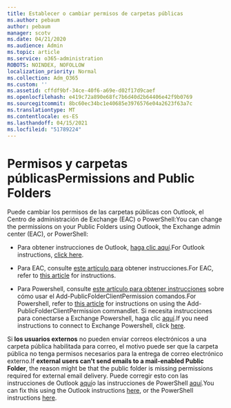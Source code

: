 ```yaml
---
title: Establecer o cambiar permisos de carpetas públicas
ms.author: pebaum
author: pebaum
manager: scotv
ms.date: 04/21/2020
ms.audience: Admin
ms.topic: article
ms.service: o365-administration
ROBOTS: NOINDEX, NOFOLLOW
localization_priority: Normal
ms.collection: Adm_O365
ms.custom: ''
ms.assetid: cffdf9bf-34ce-40f6-a69e-d02f17d9caef
ms.openlocfilehash: e419c72a890e68fc7b6d40d2b64406e42f9b0769
ms.sourcegitcommit: 8bc60ec34bc1e40685e3976576e04a2623f63a7c
ms.translationtype: MT
ms.contentlocale: es-ES
ms.lasthandoff: 04/15/2021
ms.locfileid: "51789224"
---
```

# <a name="permissions-and-public-folders"></a><span data-ttu-id="6f37d-102">Permisos y carpetas públicas</span><span class="sxs-lookup"><span data-stu-id="6f37d-102">Permissions and Public Folders</span></span>

<span data-ttu-id="6f37d-103">Puede cambiar los permisos de las carpetas públicas con Outlook, el Centro de administración de Exchange (EAC) o PowerShell:</span><span class="sxs-lookup"><span data-stu-id="6f37d-103">You can change the permissions on your Public Folders using Outlook, the Exchange admin center (EAC), or PowerShell:</span></span>
  
- <span data-ttu-id="6f37d-104">Para obtener instrucciones de Outlook, [haga clic aquí](https://support.office.com/article/Set-or-change-permissions-for-a-public-folder-b2e0440c-7873-48ec-9ff2-b1a20b723005.aspx).</span><span class="sxs-lookup"><span data-stu-id="6f37d-104">For Outlook instructions, [click here](https://support.office.com/article/Set-or-change-permissions-for-a-public-folder-b2e0440c-7873-48ec-9ff2-b1a20b723005.aspx).</span></span>
    
- <span data-ttu-id="6f37d-105">Para EAC, consulte [este artículo para](https://technet.microsoft.com/library/jj651147%28v=exchg.150%29.aspx.aspx#Anchor_1) obtener instrucciones.</span><span class="sxs-lookup"><span data-stu-id="6f37d-105">For EAC, refer to [this article](https://technet.microsoft.com/library/jj651147%28v=exchg.150%29.aspx.aspx#Anchor_1) for instructions.</span></span> 
    
- <span data-ttu-id="6f37d-106">Para Powershell, consulte [este artículo para obtener instrucciones](https://technet.microsoft.com/library/bb124743%28v=exchg.160%29.aspx.aspx) sobre cómo usar el Add-PublicFolderClientPermission comandos.</span><span class="sxs-lookup"><span data-stu-id="6f37d-106">For Powershell, refer to [this article](https://technet.microsoft.com/library/bb124743%28v=exchg.160%29.aspx.aspx) for instructions on using the Add-PublicFolderClientPermission commandlet.</span></span> <span data-ttu-id="6f37d-107">Si necesita instrucciones para conectarse a Exchange Powershell, haga clic [aquí](https://technet.microsoft.com/library/jj984289%28v=exchg.160%29.aspx.aspx).</span><span class="sxs-lookup"><span data-stu-id="6f37d-107">If you need instructions to connect to Exchange Powershell, click [here](https://technet.microsoft.com/library/jj984289%28v=exchg.160%29.aspx.aspx).</span></span>
    
<span data-ttu-id="6f37d-108">Si **los usuarios externos** no pueden enviar correos electrónicos a una carpeta pública habilitada para correo, el motivo puede ser que la carpeta pública no tenga permisos necesarios para la entrega de correo electrónico externo.</span><span class="sxs-lookup"><span data-stu-id="6f37d-108">If **external users can't send emails to a mail-enabled Public Folder**, the reason might be that the public folder is missing permissions required for external email delivery.</span></span> <span data-ttu-id="6f37d-109">Puede corregir esto con las instrucciones de Outlook [aquí](https://technet.microsoft.com/library/aa997560%28v=exchg.150%29.aspx.aspx#Anchor_1)o las instrucciones de PowerShell [aquí](https://support.microsoft.com/help/2984402/-5.7.1-smtp-550-5.7.1-resolver.rst.authrequired-nondelivery-report-when-external-users-try-to-send-mail-to-mail-enabled-public-folders-in-office-365.aspx).</span><span class="sxs-lookup"><span data-stu-id="6f37d-109">You can fix this using the Outlook instructions [here](https://technet.microsoft.com/library/aa997560%28v=exchg.150%29.aspx.aspx#Anchor_1), or the PowerShell instructions [here](https://support.microsoft.com/help/2984402/-5.7.1-smtp-550-5.7.1-resolver.rst.authrequired-nondelivery-report-when-external-users-try-to-send-mail-to-mail-enabled-public-folders-in-office-365.aspx).</span></span>
  

